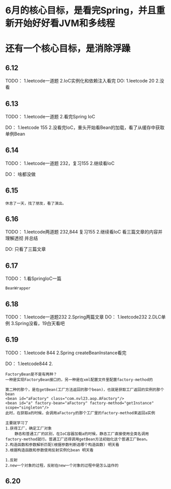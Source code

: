 # 6月的核心目标，是看完Spring，并且重新开始好好看JVM和多线程
# 还有一个核心目标，是消除浮躁
## 6.12
TODO：
    1.leetcode一道题
    2.IoC实例化和依赖注入看完
DO:
    1.leetcode 20
    2.没看

## 6.13
TODO：
    1.leetcode一道题
    2.看完Spring IoC

DO：
    1.leetcode 155
    2.没看完IoC，重头开始看Bean的加载，看了从缓存中获取单例Bean

## 6.14
TODO：
    1.leetcode一道题 232，复习155
    2.继续看IoC

DO：
    啥都没做

## 6.15
    休息了一天，找了朋友，看了演出。

## 6.16
TODO：
    1.leetcode两道题 232,844 复习155
    2.继续看IoC 看三篇文章的内容并理解透彻 并总结

DO:
    只看了三篇文章

## 6.17
TODO：
    1.看SpringIoC一篇

    BeanWrapper
    
## 6.18
TODO：
    1.leetcode一道题232
    2.Spring两篇文章
DO：
    1.leetcode232
    2.DLC单例
    3.Spring没看，19白天看吧

## 6.19
TODO：
    1.leetcode 844
    2.Spring createBeanInstance看完

DO：
    1.leetcode844
    2.

    FactoryBean是不是有两种？
    一种是实现FactoryBean接口的，另一种是在xml配置文件里配置factory-method的

    第二种的那个，是在getBean(工厂方法返回的那个bean)，也就是获取工厂返回的实例的那个bean
    <bean id="aFactory" class="com.nvl23.aop.AFactory"/>
    <bean id="a" factory-bean="aFactory" factory-method="getInstance" scope="singleton"/>
    此时，在获取a的时候，会调用aFactory的那个工厂里的factory-method来返回a实例

    主要就学习了
    1.获得工厂，确定工厂对象
        静态和普通工厂的区别，在IoC容器加载a的时候，静态工厂直接使用全类名调用factory-method就行。普通工厂还得调用getBean方法初始化这个普通工厂Bean。
    2.构造函数和参数解析匹配(根据参数判断选哪个构造函数) 明天看
    3.根据构造函数和参数使用反射实例化bean 明天看

    1.反射
    2.new一个对象的过程，反射在new一个对象的过程中是怎么运作的

## 6.20

    